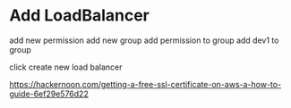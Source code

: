 # Add LoadBalancer


add new permission
add new group
add permission to group
add dev1 to group

click create new load balancer


https://hackernoon.com/getting-a-free-ssl-certificate-on-aws-a-how-to-guide-6ef29e576d22